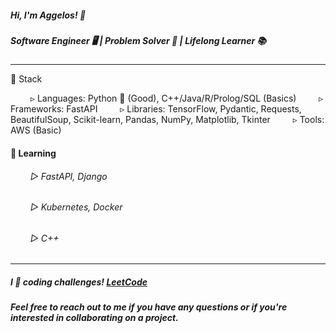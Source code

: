 ##### Hi, I'm Aggelos! 👋

##### Software Engineer 🖥️ | Problem Solver 🧩 | Lifelong Learner 📚

---

🔧 Stack

   ▹ Languages: Python 🐍 (Good), C++/Java/R/Prolog/SQL (Basics)
   ▹ Frameworks: FastAPI
   ▹ Libraries: TensorFlow, Pydantic, Requests, BeautifulSoup, Scikit-learn, Pandas, NumPy, Matplotlib, Tkinter
   ▹ Tools: AWS (Basic)

#### 🌱 Learning

###### &emsp;&emsp; ▻ FastAPI, Django
  
###### &emsp;&emsp; ▻ Kubernetes, Docker

###### &emsp;&emsp; ▻ C++

---

##### I 💙 coding challenges! <a href="https://leetcode.com/papaggalos/">LeetCode</a>

##### Feel free to reach out to me if you have any questions or if you're interested in collaborating on a project.
